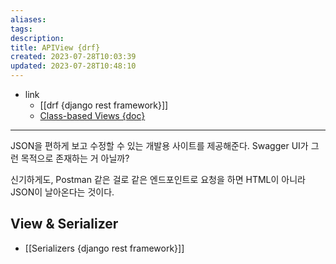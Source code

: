 ```yaml
---
aliases: 
tags: 
description:
title: APIView {drf}
created: 2023-07-28T10:03:39
updated: 2023-07-28T10:48:10
---
```

- link
	- [[drf {django rest framework}]]
	- [Class-based Views {doc}](https://www.django-rest-framework.org/api-guide/views/)
___

JSON을 편하게 보고 수정할 수 있는 개발용 사이트를 제공해준다. Swagger UI가 그런 목적으로 존재하는 거 아닐까?

신기하게도, Postman 같은 걸로 같은 엔드포인트로 요청을 하면 HTML이 아니라 JSON이 날아온다는 것이다.

## View & Serializer

- [[Serializers {django rest framework}]] 
